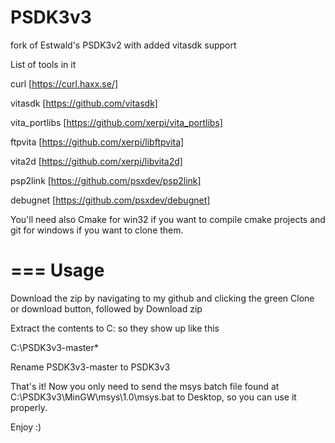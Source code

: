 # PSDK3v3
fork of Estwald's PSDK3v2 with added vitasdk support

List of tools in it

curl [https://curl.haxx.se/]

vitasdk [https://github.com/vitasdk]

vita_portlibs [https://github.com/xerpi/vita_portlibs]

ftpvita [https://github.com/xerpi/libftpvita]

vita2d [https://github.com/xerpi/libvita2d]

psp2link [https://github.com/psxdev/psp2link]

debugnet [https://github.com/psxdev/debugnet]

You'll need also Cmake for win32 if you want to compile cmake projects and git for windows if you want to clone them.

===
Usage
===

Download the zip by navigating to my github and clicking the green Clone or download button, followed by Download zip

Extract the contents to C: so they show up like this

C:\PSDK3v3-master\*

Rename PSDK3v3-master to PSDK3v3

That's it! Now you only need to send the msys batch file found at C:\PSDK3v3\MinGW\msys\1.0\msys.bat to Desktop, so you can use it properly.

Enjoy :)
